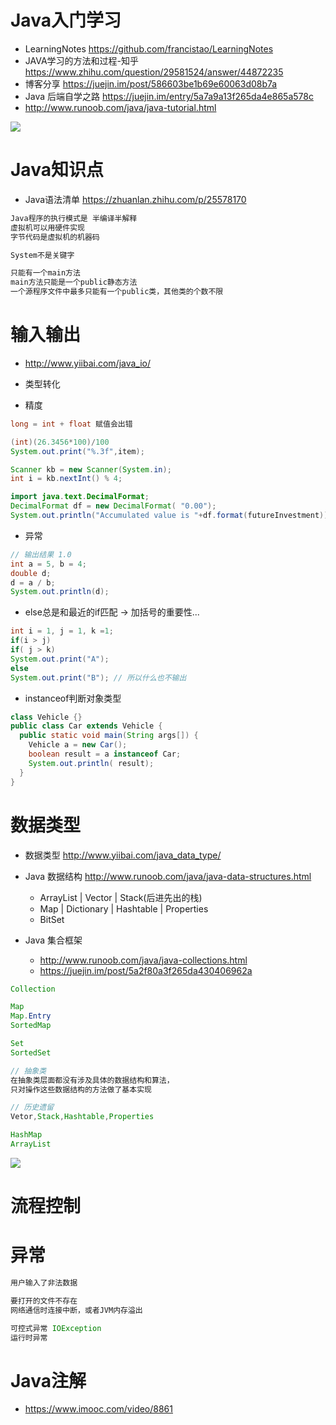 # Java入门学习

- LearningNotes <https://github.com/francistao/LearningNotes>
- JAVA学习的方法和过程-知乎 <https://www.zhihu.com/question/29581524/answer/44872235>
- 博客分享 <https://juejin.im/post/586603be1b69e60063d08b7a>
- Java 后端自学之路 <https://juejin.im/entry/5a7a9a13f265da4e865a578c>
- http://www.runoob.com/java/java-tutorial.html

![](https://user-gold-cdn.xitu.io/2018/2/7/1616ee9f71973a2e?imageslim)

# Java知识点

- Java语法清单 <https://zhuanlan.zhihu.com/p/25578170>

```java
Java程序的执行模式是 半编译半解释
虚拟机可以用硬件实现
字节代码是虚拟机的机器码

System不是关键字

只能有一个main方法
main方法只能是一个public静态方法
一个源程序文件中最多只能有一个public类，其他类的个数不限
```

# 输入输出

- <http://www.yiibai.com/java_io/>

- 类型转化

- 精度

```java
long = int + float 赋值会出错

(int)(26.3456*100)/100
System.out.print("%.3f",item);

Scanner kb = new Scanner(System.in);
int i = kb.nextInt() % 4;

import java.text.DecimalFormat;
DecimalFormat df = new DecimalFormat( "0.00");
System.out.println("Accumulated value is "+df.format(futureInvestment));
```

- 异常

```java
// 输出结果 1.0
int a = 5, b = 4;
double d;
d = a / b;
System.out.println(d);
```

- else总是和最近的if匹配 -> 加括号的重要性...

```java
int i = 1, j = 1, k =1;
if(i > j)
if( j > k)
System.out.print("A");
else
System.out.print("B"); // 所以什么也不输出
```

- instanceof判断对象类型

```java
class Vehicle {}
public class Car extends Vehicle {
  public static void main(String args[]) {
    Vehicle a = new Car();
    boolean result = a instanceof Car;
    System.out.println( result);
  }
}
```

# 数据类型

- 数据类型 <http://www.yiibai.com/java_data_type/>
- Java 数据结构 <http://www.runoob.com/java/java-data-structures.html>

  - ArrayList | Vector | Stack(后进先出的栈)
  - Map | Dictionary | Hashtable | Properties
  - BitSet

- Java 集合框架 
  - <http://www.runoob.com/java/java-collections.html>
  - https://juejin.im/post/5a2f80a3f265da430406962a

```java
Collection

Map 
Map.Entry 
SortedMap

Set
SortedSet

// 抽象类
在抽象类层面都没有涉及具体的数据结构和算法，
只对操作这些数据结构的方法做了基本实现

// 历史遗留
Vetor,Stack,Hashtable,Properties

HashMap 
ArrayList
```

![](http://www.runoob.com/wp-content/uploads/2014/01/java-coll.png)

# 流程控制

# 异常

```java
用户输入了非法数据

要打开的文件不存在
网络通信时连接中断，或者JVM内存溢出

可控式异常 IOException
运行时异常
```

# Java注解

- <https://www.imooc.com/video/8861>
